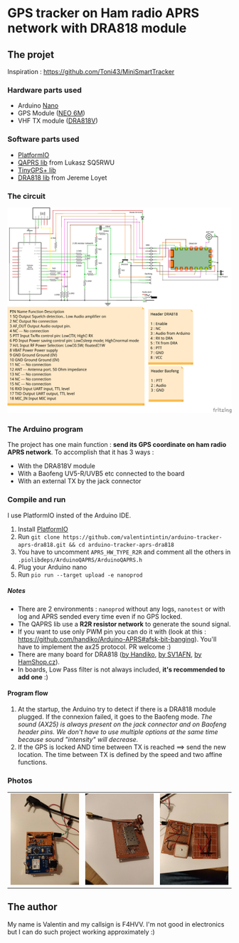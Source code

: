# GPS tracker on Ham radio APRS network with DRA818 module

## The projet

Inspiration : https://github.com/Toni43/MiniSmartTracker

### Hardware parts used
- Arduino [Nano](https://store.arduino.cc/arduino-nano)
- GPS Module ([NEO 6M](https://www.amazon.fr/NEO-6M-GPS-module-puissance-GY-GPS6MV2/dp/B01ICYA4QU))
- VHF TX module ([DRA818V](http://www.dorji.com/docs/data/DRA818V.pdf))

### Software parts used
- [PlatformIO](https://platformio.org/)
- [QAPRS lib](https://bitbucket.org/Qyon/arduinoqaprs/src/master/) from Lukasz SQ5RWU
- [TinyGPS+ lib](http://arduiniana.org/libraries/tinygpsplus/)
- [DRA818 lib](https://github.com/fatpat/arduino-dra818) from Jereme Loyet

### The circuit

![The circuit](.github/circuit.png "The circuit")

### The Arduino program

The project has one main function : **send its GPS coordinate on ham radio APRS network**.
To accomplish that it has 3 ways :
- With the DRA818V module
- With a Baofeng UV5-R/UVB5 etc connected to the board
- With an external TX by the jack connector

### Compile and run

I use PlatformIO insted of the Arduino IDE.

1. Install [PlatformIO](https://docs.platformio.org/en/latest/installation.html)
2. Run `git clone https://github.com/valentintintin/arduino-tracker-aprs-dra818.git && cd arduino-tracker-aprs-dra818`
3. You have to uncomment `APRS_HW_TYPE_R2R` and comment all the others in `.piolibdeps/ArduinoQAPRS/ArduinoQAPRS.h`
4. Plug your Arduino nano
5. Run `pio run --target upload -e nanoprod`

##### Notes

- There are 2 environments : `nanoprod` without any logs, `nanotest` or with log and APRS sended every time even if no GPS locked.
- The QAPRS lib use a **R2R resistor network** to generate the sound signal. 
- If you want to use only PWM pin you can do it with (look at this : https://github.com/handiko/Arduino-APRS#afsk-bit-banging). You'll have to implement the ax25 protocol. PR welcome :)
- There are many board for DRA818  ([by Handiko](https://github.com/handiko/Dorji-TX-Shield), [by SV1AFN](https://www.sv1afn.com/dra818.html), [by HamShop.cz](https://www.hamshop.cz/avr-arduino-raspberry-pi-c16/vhf-transceiver-module-134174mhz-1w-dra818v-i266/)).
- In boards, Low Pass filter is not always included, **it's recommended to add one** :)

#### Program flow

1. At the startup, the Arduino try to detect if there is a DRA818 module plugged. If the connexion failed, it goes to the Baofeng mode.
*The sound (AX25) is always present on the jack connector and on Baofeng header pins. We don't have to use multiple options at the same time because sound "intensity" will decrease.*
2. If the GPS is locked AND time between TX is reached ==> send the new location. The time between TX is defined by the speed and two affine functions.

### Photos

| | | |
|:-------------------------:|:-------------------------:|:-------------------------:|
|<img width="1604" alt="Arduino circuit" src=".github/arduino.jpg">  |  <img width="1604" alt="DRA818V circuit" src=".github/dra.jpg">|<img width="1604" alt="Arduino and DRA818 circuit back" src=".github/arduino-dra.jpg">

## The author

My name is Valentin and my callsign is F4HVV.
I'm not good in electronics but I can do such project working approximately :)
